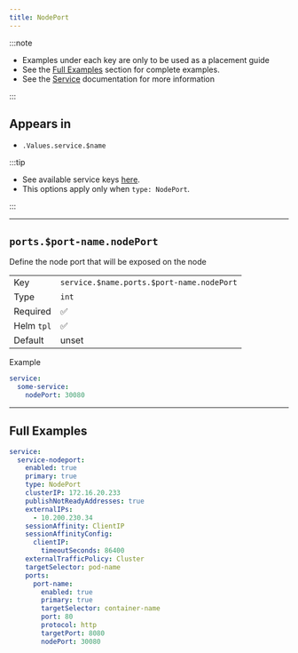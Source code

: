 ```yaml
---
title: NodePort
---
```


:::note

- Examples under each key are only to be used as a placement guide
- See the [Full Examples](/truecharts-common/service/nodeport#full-examples) section for complete examples.
- See the [Service](/truecharts-common/service) documentation for more information

:::

## Appears in

- `.Values.service.$name`

:::tip

- See available service keys [here](/truecharts-common/service).
- This options apply only when `type: NodePort`.

:::

---

## `ports.$port-name.nodePort`

Define the node port that will be exposed on the node

|            |                                           |
| ---------- | ----------------------------------------- |
| Key        | `service.$name.ports.$port-name.nodePort` |
| Type       | `int`                                     |
| Required   | ✅                                        |
| Helm `tpl` | ✅                                        |
| Default    | unset                                     |

Example

```yaml
service:
  some-service:
    nodePort: 30080
```

---

## Full Examples

```yaml
service:
  service-nodeport:
    enabled: true
    primary: true
    type: NodePort
    clusterIP: 172.16.20.233
    publishNotReadyAddresses: true
    externalIPs:
      - 10.200.230.34
    sessionAffinity: ClientIP
    sessionAffinityConfig:
      clientIP:
        timeoutSeconds: 86400
    externalTrafficPolicy: Cluster
    targetSelector: pod-name
    ports:
      port-name:
        enabled: true
        primary: true
        targetSelector: container-name
        port: 80
        protocol: http
        targetPort: 8080
        nodePort: 30080
```
